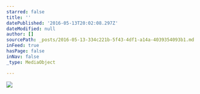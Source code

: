 ```yaml
---
starred: false
title: ''
datePublished: '2016-05-13T20:02:08.297Z'
dateModified: null
author: []
sourcePath: _posts/2016-05-13-334c221b-5f43-4df1-a14a-4039354093b1.md
inFeed: true
hasPage: false
inNav: false
_type: MediaObject

---
```

![](https://the-grid-user-content.s3-us-west-2.amazonaws.com/e45cf38b-6076-43fe-8650-8fa9d7fda8a8.jpg)
